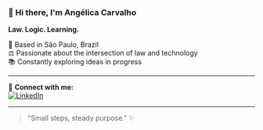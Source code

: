### 👋 Hi there, I'm Angélica Carvalho

**Law. Logic. Learning.**

📍 Based in São Paulo, Brazil  
⚖️ Passionate about the intersection of law and technology  
📚 Constantly exploring ideas in progress

---

🔗 **Connect with me:**  
[![LinkedIn](https://img.shields.io/badge/LinkedIn-blue?logo=linkedin&style=flat-square)](https://www.linkedin.com/in/maria-ang%C3%A9lica-carvalho-148547199)

---

> "Small steps, steady purpose." ✨
